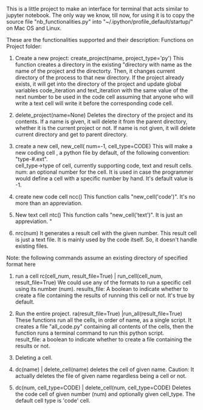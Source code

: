 This is a little project to make an interface for terminal that acts similar to jupyter notebook. 
The only way we know, till now, for using it is to copy the source file "nb_functionalities.py" into "~/.ipython/profile_default/startup/" on Mac OS and Linux.

These are the functionalities supported and their description:
Functions on Project folder:
1. Create a new project:
create_project(name, project_type='py')
This function creates a directory in the existing "directory with name as the name of the project and the directorty. Then, it changes current directory of the process to that new directory. 
If the project already exists, it will get into the  directory of the project and update global variables code_iteration and text_iteration with the same value of the next number to be used in the code cell assuming that anyone who will write a text cell will write it before the corresponding code cell.

2. delete_project(name=None) 
Deletes the directory of the project and its contents. If a name is given, it will delete it from the parent directory, whether it is the current project or not. If name is not given, it will delete current directory and get to parent directory. 

3. create a new cell, 
	new_cell( num=-1, cell_type=CODE)
This will make a new coding cell , a python file by default, of the following convention: 
        "type-#.ext".  
cell_type->type of cell, currently supporting code, text and result cells.
num: an optional number for the cell. It is used in case the programmer would define a cell with a specific number by hand. It's default value is -1. 

4. create new code cell
ncc()
This function calls "new_cell('code')". It's no more than an appreviation. 

5. New text cell
ntc()
This function calls "new_cell('text')". It is just an appreviation.  "

6. nrc(num) 
It generates a result cell with the given number.  This result cell is just a text file. 
It is mainly used by the code itself. So, it doesn't handle existing files.

Note: the following commands assume an existing directory of specified format here 
1. run a cell 
rc(cell_num, result_file=True) | run_cell(cell_num, result_file=True) 
We could use any of the formats to run a specific cell using its number (num). 
results_file: A boolean to indicate whether to create a file containing the results of running this cell or not. It's true by default.  

2. Run the entire project.
ra(result_file=True) |run_all(result_file=True) 
These functions run all the cells, in order of name, as a single script. It creates a file "all_code.py" containing all contents of the cells, then the function runs a terminal command to run this python script.  
result_file: a boolean to indicate whether to create a file containing the results or not. 

2. Deleting a cell. 
1. dc(name) | delete_cell(name)
deletes the cell of given name. 
Caution:  It actually deletes the file of given name regardless being a cell or not.  
2. dc(num, cell_type=CODE) | delete_cell(num, cell_type=CODE)
Deletes the code cell of given number (num) and optionally given cell_type.  The default cell type is 'code' cell. 

